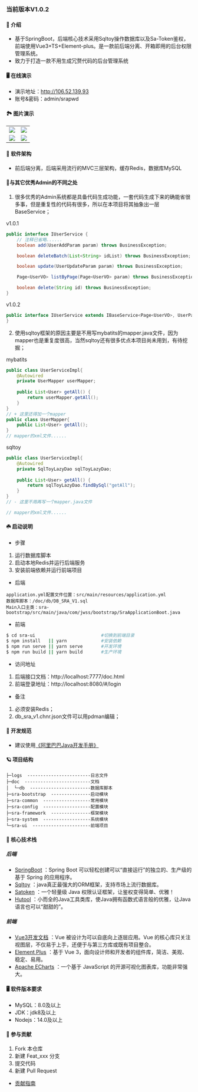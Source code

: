 ﻿### 当前版本V1.0.2

#### 🍬 介绍

* 基于SpringBoot，后端核心技术采用Sqltoy操作数据库以及Sa-Token鉴权，前端使用Vue3+TS+Element-plus。是一款前后端分离、开箱即用的后台权限管理系统。
* 致力于打造一款不用生成冗赘代码的后台管理系统

#### 🖥️ 在线演示
- 演示地址：http://106.52.139.93  
- 账号&密码：admin/srapwd

#### 🏞️ 图片演示

<table>
    <tr>
        <td><img src="https://vjwss-1257389675.cos.ap-chengdu.myqcloud.com/upload/%E7%99%BB%E5%BD%95%E9%A1%B5.png"/></td>
        <td><img src="https://vjwss-1257389675.cos.ap-chengdu.myqcloud.com/upload/%E4%BB%A3%E7%A0%81%E7%94%9F%E6%88%90.jpg"/></td>
    </tr>
    <tr>
        <td><img src="https://vjwss-1257389675.cos.ap-chengdu.myqcloud.com/upload/%E4%BB%AA%E8%A1%A8%E7%9B%98.jpg"/></td>
        <td><img src="https://vjwss-1257389675.cos.ap-chengdu.myqcloud.com/upload/%E8%8F%9C%E5%8D%95.jpg"/></td>
    </tr>
</table>

#### 🧬 软件架构

* 前后端分离，后端采用流行的MVC三层架构，缓存Redis，数据库MySQL

#### 🍋与其它优秀Admin的不同之处
1. 很多优秀的Admin系统都是具备代码生成功能，一套代码生成下来的确能省很多事，但是重复性的代码有很多，所以在本项目将其抽象出一层BaseService；

v1.0.1
```java
public interface IUserService {
    // 注释已省略......
    boolean add(UserAddParam param) throws BusinessException;

    boolean deleteBatch(List<String> idList) throws BusinessException;

    boolean update(UserUpdateParam param) throws BusinessException;

    Page<UserVO> listByPage(Page<UserVO> param) throws BusinessException;

    boolean delete(String id) throws BusinessException;
}
```
v1.0.2
```java
public interface IUserService extends IBaseService<Page<UserVO>, UserPageParam, UserAddParam, UserUpdateParam> {
}
```

2. 使用sqltoy框架的原因主要是不用写mybatits的mapper.java文件，因为mapper也是重复度很高，当然sqltoy还有很多优点本项目尚未用到，有待挖掘；

mybatits
```java
public class UserServiceImpl{
    @Autowired
    private UserMapper userMapper;
    
    public List<User> getAll() {
        return userMapper.getAll();
    }
}
// + 这里还得加一个mapper
public class UserMapper{
    public List<User> getAll();
}
// mapper的xml文件......
```
sqltoy
```java
public class UserServiceImpl{
    @Autowired
    private SqlToyLazyDao sqlToyLazyDao;
    
    public List<User> getAll() {
        return sqlToyLazyDao.findBySql("getAll");
    }
}
// - 这里不用再写一个mapper.java文件

// mapper的xml文件......
```

#### ☘️ 启动说明

* 步骤

1. 运行数据库脚本
2. 启动本地Redis并运行后端服务
3. 安装前端依赖并运行前端项目

* 后端

```text
application.yml配置文件位置：src/main/resources/application.yml
数据库脚本：/doc/db/DB_SRA_V1.sql
Main入口主类：sra-bootstrap/src/main/java/com/jwss/bootstrap/SraApplicationBoot.java
```

- 前端

```bash
$ cd sra-ui                         #切换到前端目录
$ npm install   || yarn             #安装依赖  
$ npm run serve || yarn serve       #开发环境  
$ npm run build || yarn build       #生产环境
```

* 访问地址

1. 后端接口文档：http://localhost:7777/doc.html
2. 前端登录地址：http://localhost:8080/#/login

* 备注

1. 必须安装Redis；
2. db_sra_v1.chnr.json文件可以用pdman编辑；

#### 🍁 开发规范

- 建议使用[《阿里巴巴Java开发手册》](https://files.cnblogs.com/files/han-1034683568/%E9%98%BF%E9%87%8C%E5%B7%B4%E5%B7%B4Java%E5%BC%80%E5%8F%91%E6%89%8B%E5%86%8C%E7%BB%88%E6%9E%81%E7%89%88v1.3.0.pdf)

#### 🪐 项目结构

```
├─logs  ------------------------日志文件  
├─doc  -------------------------文档  
│  └─db  -----------------------数据库脚本  
├─sra-bootstrap  ---------------启动模块  
├─sra-common  ------------------常用模块  
├─sra-config  ------------------配置模块  
├─sra-framework  ---------------框架模块  
├─sra-system  ------------------系统模块  
└─sra-ui  ----------------------前端项目  
```

#### 📡 核心技术栈

##### 后端

- [SpringBoot](https://spring.io/projects/spring-boot) ：Spring Boot 可以轻松创建可以“直接运行”的独立的、生产级的基于 Spring 的应用程序。
- [Sqltoy](https://gitee.com/sagacity/sagacity-sqltoy) ：java真正最强大的ORM框架，支持市场上流行数据库。
- [Satoken](https://sa-token.dev33.cn/doc/index.html#/) ：一个轻量级 Java 权限认证框架，让鉴权变得简单、优雅！
- [Hutool](https://www.hutool.cn/) ：小而全的Java工具类库，使Java拥有函数式语言般的优雅，让Java语言也可以“甜甜的”。

##### 前端

- [Vue3开发文档](https://v3.cn.vuejs.org/) ：Vue 被设计为可以自底向上逐层应用。Vue 的核心库只关注视图层，不仅易于上手，还便于与第三方库或既有项目整合。
- [Element Plus](https://element-plus.gitee.io/zh-CN/) ：基于 Vue 3，面向设计师和开发者的组件库，简洁、美观、稳定、易用。
- [Apache ECharts](https://echarts.apache.org/handbook/zh/get-started/) ：一个基于 JavaScript 的开源可视化图表库，功能非常强大。

#### 🖥️ 软件版本要求

- MySQL：8.0及以上
- JDK：jdk8及以上
- Nodejs：14.0及以上

#### 🍫 参与贡献

1. Fork 本仓库
2. 新建 Feat_xxx 分支
3. 提交代码
4. 新建 Pull Request

- [贡献指南](https://gitee.com/gitee-community/opensource-guide/blob/master/%E8%B4%A1%E7%8C%AE%E6%8C%87%E5%8D%97.md)
